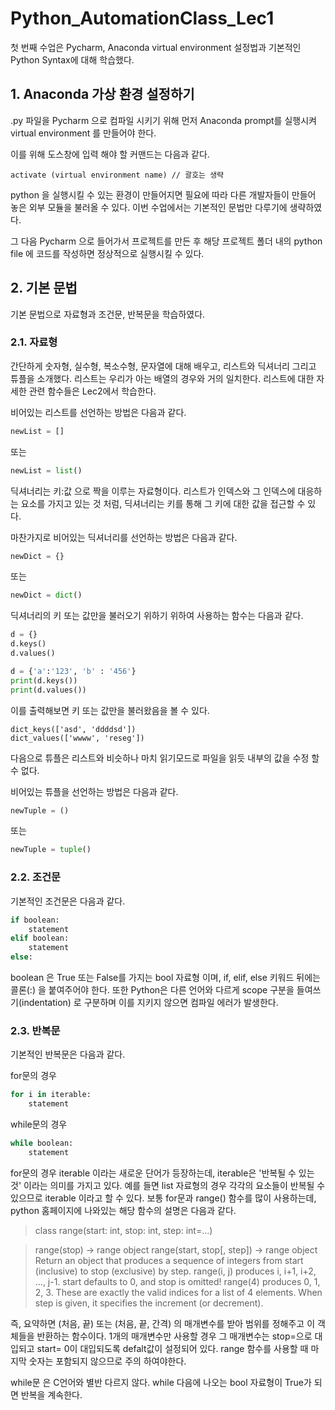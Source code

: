 # Python_AutomationClass_Lec1

첫 번째 수업은 Pycharm, Anaconda virtual environment 설정법과 기본적인 Python Syntax에 대해 학습했다.

## 1. Anaconda 가상 환경 설정하기
.py 파일을 Pycharm 으로 컴파일 시키기 위해 먼저 Anaconda prompt를 실행시켜 virtual environment 를 만들어야 한다.

이를 위해 도스창에 입력 해야 할 커맨드는 다음과 같다.

```
activate (virtual environment name) // 괄호는 생략
```

python 을 실행시킬 수 있는 환경이 만들어지면 필요에 따라 다른 개발자들이 만들어 놓은 외부 모듈을 불러올 수 있다. 이번 수업에서는 기본적인 문법만 다루기에 생략하였다.

그 다음  Pycharm 으로 들어가서 프로젝트를 만든 후 해당 프로젝트 폴더 내의 python file 에 코드를 작성하면 정상적으로 실행시킬 수 있다.

## 2. 기본 문법
기본 문법으로 자료형과 조건문, 반복문을 학습하였다.

### 2.1. 자료형
간단하게 숫자형, 실수형, 복소수형, 문자열에 대해 배우고, 리스트와 딕셔너리 그리고 튜플을 소개했다.
리스트는 우리가 아는 배열의 경우와 거의 일치한다. 리스트에 대한 자세한 관련 함수들은 Lec2에서 학습한다.

비어있는 리스트를 선언하는 방법은 다음과 같다. 
```python
newList = []
```
또는 
```python
newList = list()
```

딕셔너리는 키:값 으로 짝을 이루는 자료형이다. 리스트가 인덱스와 그 인덱스에 대응하는 요소를 가지고 있는 것 처럼,  딕셔너리는 키를 통해 그 키에 대한 값을 접근할 수 있다.

마찬가지로 비어있는 딕셔너리를 선언하는 방법은 다음과 같다. 
```python
newDict = {}
```
또는 
```python
newDict = dict()
```

딕셔너리의 키 또는 값만을 불러오기 위하기 위하여 사용하는 함수는 다음과 같다.
```python
d = {}
d.keys()
d.values()
```
```python
d = {'a':'123', 'b' : '456'}
print(d.keys())
print(d.values())
```
이를 출력해보면 키 또는 값만을 불러왔음을 볼 수 있다.
```
dict_keys(['asd', 'ddddsd'])
dict_values(['wwww', 'reseg'])
```
다음으로 튜플은 리스트와 비슷하나 마치 읽기모드로 파일을 읽듯 내부의 값을 수정 할 수 없다.

비어있는 튜플을 선언하는 방법은 다음과 같다. 
```python
newTuple = ()
```
또는 
```python
newTuple = tuple()
```
### 2.2. 조건문
기본적인 조건문은 다음과 같다.
```python
if boolean:
    statement
elif boolean:
    statement
else:
```
boolean 은 True 또는 False를 가지는 bool 자료형 이며, if, elif, else 키워드 뒤에는 콜론(:) 을 붙여주어야 한다. 또한 Python은 다른 언어와 다르게 scope 구분을 들여쓰기(indentation) 로 구분하며 이를 지키지 않으면 컴파일 에러가 발생한다.

### 2.3. 반복문
기본적인 반복문은 다음과 같다.

for문의 경우
```python
for i in iterable:
    statement
```

while문의 경우
```Python
while boolean:
    statement
```
for문의 경우 iterable 이라는 새로운 단어가 등장하는데, iterable은 '반복될 수 있는 것' 이라는 의미를 가지고 있다. 예를 들면 list 자료형의 경우 각각의 요소들이 반복될 수 있으므로 iterable 이라고 할 수 있다.
보통 for문과 range() 함수를 많이 사용하는데, python 홈페이지에 나와있는 해당 함수의 설명은 다음과 같다.

> class range(start: int, stop: int, step: int=...)

> range(stop) -> range object range(start, stop[, step]) -> range object
Return an object that produces a sequence of integers from start (inclusive) to stop (exclusive) by step. range(i, j) produces i, i+1, i+2, ..., j-1. start defaults to 0, and stop is omitted! range(4) produces 0, 1, 2, 3. These are exactly the valid indices for a list of 4 elements. When step is given, it specifies the increment (or decrement).

즉, 요약하면 (처음, 끝) 또는 (처음, 끝, 간격) 의 매개변수를 받아 범위를 정해주고 이 객체들을 반환하는 함수이다. 1개의 매개변수만 사용할 경우 그 매개변수는 stop=으로 대입되고 start= 0이 대입되도록 defalt값이 설정되어 있다.
range 함수를 사용할 때 마지막 숫자는 포함되지 않으므로 주의 하여야한다.

while문 은 C언어와 별반 다르지 않다. while 다음에 나오는 bool 자료형이 True가 되면 반복을 계속한다.
